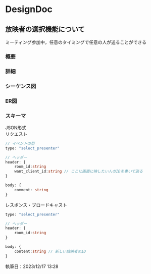 # DesignDoc

## 放映者の選択機能について
ミーティング参加中，任意のタイミングで任意の人が送ることができる

### 概要

### 詳細

### シーケンス図

### ER図

### スキーマ
JSON形式  
リクエスト
```typescript
// イベントの型
type: "select_presenter"

// ヘッダー
header: {
    room_id:string
    want_client_id:string // ここに画面に映したい人のIDを書いて送る 
}

body: {
    comment: string
}
```


レスポンス・ブロードキャスト
```typescript
type: "select_presenter"

// ヘッダー
header: {
    room_id:string
}

body: {
    content:string // 新しい放映者のID
}
```

執筆日：2023/12/17 13:28
